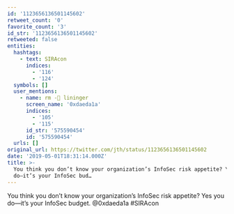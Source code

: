 ```yaml
---
id: '1123656136501145602'
retweet_count: '0'
favorite_count: '3'
id_str: '1123656136501145602'
retweeted: false
entities:
  hashtags:
    - text: SIRAcon
      indices:
        - '116'
        - '124'
  symbols: []
  user_mentions:
    - name: rm -🐀 lininger
      screen_name: '0xdaeda1a'
      indices:
        - '105'
        - '115'
      id_str: '575590454'
      id: '575590454'
  urls: []
original_url: https://twitter.com/jth/status/1123656136501145602
date: '2019-05-01T18:31:14.000Z'
title: >-
  You think you don’t know your organization’s InfoSec risk appetite? Yes you
  do—it’s your InfoSec bud…
---
```


You think you don’t know your organization’s InfoSec risk appetite? Yes you do—it’s your InfoSec budget. @0xdaeda1a #SIRAcon